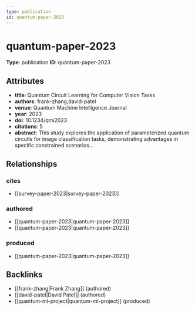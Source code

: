 ```yaml
---
type: publication
id: quantum-paper-2023
---
```


# quantum-paper-2023

**Type**: publication
**ID**: quantum-paper-2023

## Attributes

- **title**: Quantum Circuit Learning for Computer Vision Tasks
- **authors**: frank-zhang,david-patel
- **venue**: Quantum Machine Intelligence Journal
- **year**: 2023
- **doi**: 10.1234/qmi2023
- **citations**: 5
- **abstract**: This study explores the application of parameterized quantum circuits for image classification tasks, demonstrating advantages in specific constrained scenarios...

## Relationships

### cites

- [[survey-paper-2023|survey-paper-2023]]

### authored

- [[quantum-paper-2023|quantum-paper-2023]]
- [[quantum-paper-2023|quantum-paper-2023]]

### produced

- [[quantum-paper-2023|quantum-paper-2023]]

## Backlinks

- [[frank-zhang|Frank Zhang]] (authored)
- [[david-patel|David Patel]] (authored)
- [[quantum-ml-project|quantum-ml-project]] (produced)

